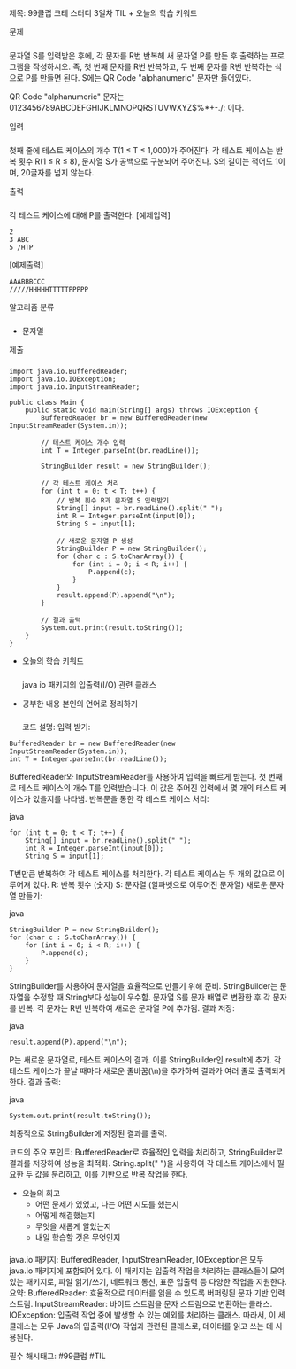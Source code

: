 제목: 99클럽 코테 스터디 3일차 TIL + 오늘의 학습 키워드

문제
###
문자열 S를 입력받은 후에, 각 문자를 R번 반복해 새 문자열 P를 만든 후 출력하는 프로그램을 작성하시오. 즉, 첫 번째 문자를 R번 반복하고, 두 번째 문자를 R번 반복하는 식으로 P를 만들면 된다. S에는 QR Code "alphanumeric" 문자만 들어있다.

QR Code "alphanumeric" 문자는 0123456789ABCDEFGHIJKLMNOPQRSTUVWXYZ\$%*+-./: 이다.


입력
###
첫째 줄에 테스트 케이스의 개수 T(1 ≤ T ≤ 1,000)가 주어진다. 각 테스트 케이스는 반복 횟수 R(1 ≤ R ≤ 8), 문자열 S가 공백으로 구분되어 주어진다. S의 길이는 적어도 1이며, 20글자를 넘지 않는다. 


출력 
###
각 테스트 케이스에 대해 P를 출력한다.
[예제입력]
```
2
3 ABC
5 /HTP
```
[예제출력]
```
AAABBBCCC
/////HHHHHTTTTTPPPPP
```

알고리즘 분류
### 
- 문자열

제출
###
```
import java.io.BufferedReader;
import java.io.IOException;
import java.io.InputStreamReader;

public class Main {
    public static void main(String[] args) throws IOException {
        BufferedReader br = new BufferedReader(new InputStreamReader(System.in));
        
        // 테스트 케이스 개수 입력
        int T = Integer.parseInt(br.readLine());

        StringBuilder result = new StringBuilder();

        // 각 테스트 케이스 처리
        for (int t = 0; t < T; t++) {
            // 반복 횟수 R과 문자열 S 입력받기
            String[] input = br.readLine().split(" ");
            int R = Integer.parseInt(input[0]);
            String S = input[1];

            // 새로운 문자열 P 생성
            StringBuilder P = new StringBuilder();
            for (char c : S.toCharArray()) {
                for (int i = 0; i < R; i++) {
                    P.append(c);
                }
            }
            result.append(P).append("\n");
        }

        // 결과 출력
        System.out.print(result.toString());
    }
}

```

- 오늘의 학습 키워드
  ###
  java io 패키지의 입출력(I/O) 관련 클래스

- 공부한 내용 본인의 언어로 정리하기
  ###
  코드 설명:
입력 받기:
```
BufferedReader br = new BufferedReader(new InputStreamReader(System.in));
int T = Integer.parseInt(br.readLine());
```
BufferedReader와 InputStreamReader를 사용하여 입력을 빠르게 받는다.
첫 번째로 테스트 케이스의 개수 T를 입력받습니다. 이 값은 주어진 입력에서 몇 개의 테스트 케이스가 있을지를 나타냄.
반복문을 통한 각 테스트 케이스 처리:

java
```
for (int t = 0; t < T; t++) {
    String[] input = br.readLine().split(" ");
    int R = Integer.parseInt(input[0]);
    String S = input[1];
```
T번만큼 반복하여 각 테스트 케이스를 처리한다.
각 테스트 케이스는 두 개의 값으로 이루어져 있다.
R: 반복 횟수 (숫자)
S: 문자열 (알파벳으로 이루어진 문자열)
새로운 문자열 만들기:

java
```
StringBuilder P = new StringBuilder();
for (char c : S.toCharArray()) {
    for (int i = 0; i < R; i++) {
        P.append(c);
    }
}
```
StringBuilder를 사용하여 문자열을 효율적으로 만들기 위해 준비. StringBuilder는 문자열을 수정할 때 String보다 성능이 우수함.
문자열 S를 문자 배열로 변환한 후 각 문자를 반복.
각 문자는 R번 반복하여 새로운 문자열 P에 추가됨.
결과 저장:

java
```
result.append(P).append("\n");
```
P는 새로운 문자열로, 테스트 케이스의 결과. 이를 StringBuilder인 result에 추가.
각 테스트 케이스가 끝날 때마다 새로운 줄바꿈(\n)을 추가하여 결과가 여러 줄로 출력되게 한다.
결과 출력:

java
```
System.out.print(result.toString());
```
최종적으로 StringBuilder에 저장된 결과를 출력.

코드의 주요 포인트:
BufferedReader로 효율적인 입력을 처리하고, StringBuilder로 결과를 저장하여 성능을 최적화.
String.split(" ")을 사용하여 각 테스트 케이스에서 필요한 두 값을 분리하고, 이를 기반으로 반복 작업을 한다.

- 오늘의 회고
  - 어떤 문제가 있었고, 나는 어떤 시도를 했는지
  - 어떻게 해결했는지
  - 무엇을 새롭게 알았는지
  - 내일 학습할 것은 무엇인지
  ####
java.io 패키지:
BufferedReader, InputStreamReader, IOException은 모두 java.io 패키지에 포함되어 있다. 이 패키지는 입출력 작업을 처리하는 클래스들이 모여 있는 패키지로, 파일 읽기/쓰기, 네트워크 통신, 표준 입출력 등 다양한 작업을 지원한다.
요약:
BufferedReader: 효율적으로 데이터를 읽을 수 있도록 버퍼링된 문자 기반 입력 스트림.
InputStreamReader: 바이트 스트림을 문자 스트림으로 변환하는 클래스.
IOException: 입출력 작업 중에 발생할 수 있는 예외를 처리하는 클래스.
따라서, 이 세 클래스는 모두 Java의 입출력(I/O) 작업과 관련된 클래스로, 데이터를 읽고 쓰는 데 사용된다.


필수 해시태그: #99클럽 #TIL
